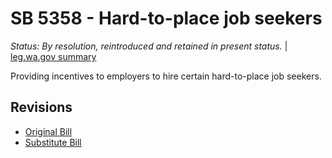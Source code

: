 # SB 5358 - Hard-to-place job seekers
*Status: By resolution, reintroduced and retained in present status.* | [leg.wa.gov summary](https://app.leg.wa.gov/billsummary?BillNumber=5358&Year=2021)

Providing incentives to employers to hire certain hard-to-place job seekers.

## Revisions
* [Original Bill](1/)
* [Substitute Bill](S/)